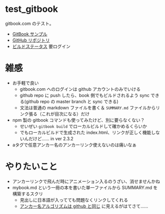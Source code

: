 # test_gitbook
gitbook.com のテスト。

- [GitBook サンプル](https://stakiran.gitbooks.io/testbook_from_github/)
- [GitHub リポジトリ](https://github.com/stakiran/test_gitbook)
- [ビルドステータス](https://www.gitbook.com/book/stakiran/testbook_from_github/activity) 要ログイン

# 雑感
- お手軽で良い
  - gitbook.com へのログインは github アカウントのみでいける
  - github repo に push したら、book 側でもビルドされるよう sync できる(github repo の master branch と sync できる)
  - 文法は普通の markdown ファイルを書く＆ `SUMMARY.md` ファイルからリンク張る（これが目次になる）だけ
- npm 製の gitbook コマンドも使ってみたけど、別に要らなくない？
  - せいぜい `gitbook build` でローカルビルドして確かめるくらいか
  - でもローカルビルドで生成された index.html、リンクが正しく機能しないんだけど…… in ver 2.3.2
- aタグで任意アンカー名のアンカーリンク使えないのは痛いなぁ

# やりたいこと
- アンカーリンクで飛んだ時にアニメーション入るのうざい、消せませんかね
- mybook.md という一冊の本を書いた単一ファイルから SUMMARY.md を構築するスクリ
  - 見出しに日本語が入ってても問題なくリンクしてくれる
  - [アンカー名アルゴリズムは github と同じ](http://qiita.com/sta/items/9481c94e0fc36f27fa92) に見えるがはてさて……
